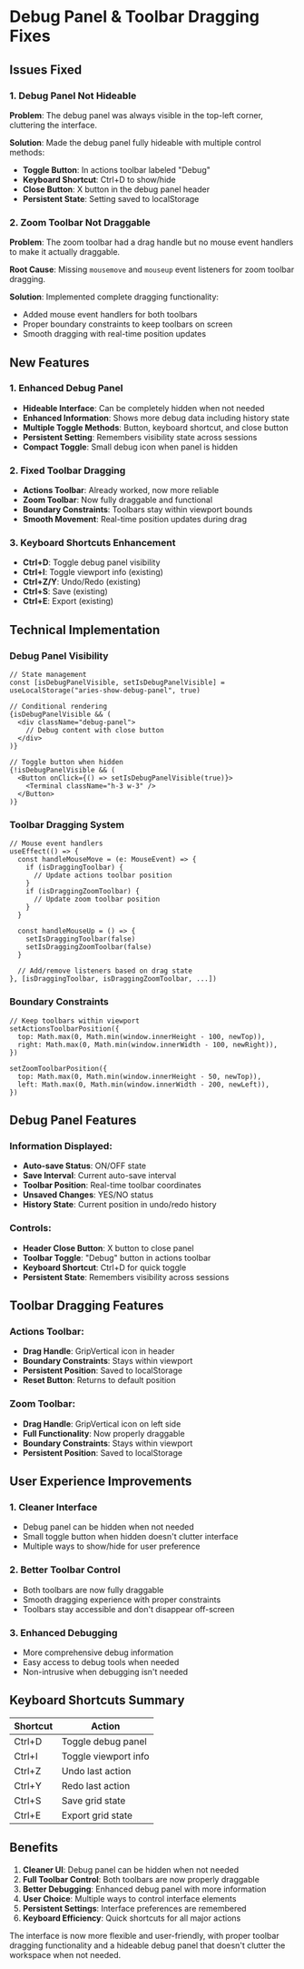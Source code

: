 # Debug Panel & Toolbar Dragging Fixes

## Issues Fixed

### 1. **Debug Panel Not Hideable**
**Problem**: The debug panel was always visible in the top-left corner, cluttering the interface.

**Solution**: Made the debug panel fully hideable with multiple control methods:
- **Toggle Button**: In actions toolbar labeled "Debug"
- **Keyboard Shortcut**: Ctrl+D to show/hide
- **Close Button**: X button in the debug panel header
- **Persistent State**: Setting saved to localStorage

### 2. **Zoom Toolbar Not Draggable**
**Problem**: The zoom toolbar had a drag handle but no mouse event handlers to make it actually draggable.

**Root Cause**: Missing `mousemove` and `mouseup` event listeners for zoom toolbar dragging.

**Solution**: Implemented complete dragging functionality:
- Added mouse event handlers for both toolbars
- Proper boundary constraints to keep toolbars on screen
- Smooth dragging with real-time position updates

## New Features

### 1. **Enhanced Debug Panel**
- **Hideable Interface**: Can be completely hidden when not needed
- **Enhanced Information**: Shows more debug data including history state
- **Multiple Toggle Methods**: Button, keyboard shortcut, and close button
- **Persistent Setting**: Remembers visibility state across sessions
- **Compact Toggle**: Small debug icon when panel is hidden

### 2. **Fixed Toolbar Dragging**
- **Actions Toolbar**: Already worked, now more reliable
- **Zoom Toolbar**: Now fully draggable and functional
- **Boundary Constraints**: Toolbars stay within viewport bounds
- **Smooth Movement**: Real-time position updates during drag

### 3. **Keyboard Shortcuts Enhancement**
- **Ctrl+D**: Toggle debug panel visibility
- **Ctrl+I**: Toggle viewport info (existing)
- **Ctrl+Z/Y**: Undo/Redo (existing)
- **Ctrl+S**: Save (existing)
- **Ctrl+E**: Export (existing)

## Technical Implementation

### Debug Panel Visibility
```tsx
// State management
const [isDebugPanelVisible, setIsDebugPanelVisible] = useLocalStorage("aries-show-debug-panel", true)

// Conditional rendering
{isDebugPanelVisible && (
  <div className="debug-panel">
    // Debug content with close button
  </div>
)}

// Toggle button when hidden
{!isDebugPanelVisible && (
  <Button onClick={() => setIsDebugPanelVisible(true)}>
    <Terminal className="h-3 w-3" />
  </Button>
)}
```

### Toolbar Dragging System
```tsx
// Mouse event handlers
useEffect(() => {
  const handleMouseMove = (e: MouseEvent) => {
    if (isDraggingToolbar) {
      // Update actions toolbar position
    }
    if (isDraggingZoomToolbar) {
      // Update zoom toolbar position
    }
  }
  
  const handleMouseUp = () => {
    setIsDraggingToolbar(false)
    setIsDraggingZoomToolbar(false)
  }
  
  // Add/remove listeners based on drag state
}, [isDraggingToolbar, isDraggingZoomToolbar, ...])
```

### Boundary Constraints
```tsx
// Keep toolbars within viewport
setActionsToolbarPosition({
  top: Math.max(0, Math.min(window.innerHeight - 100, newTop)),
  right: Math.max(0, Math.min(window.innerWidth - 100, newRight)),
})

setZoomToolbarPosition({
  top: Math.max(0, Math.min(window.innerHeight - 50, newTop)),
  left: Math.max(0, Math.min(window.innerWidth - 200, newLeft)),
})
```

## Debug Panel Features

### Information Displayed:
- **Auto-save Status**: ON/OFF state
- **Save Interval**: Current auto-save interval
- **Toolbar Position**: Real-time toolbar coordinates  
- **Unsaved Changes**: YES/NO status
- **History State**: Current position in undo/redo history

### Controls:
- **Header Close Button**: X button to close panel
- **Toolbar Toggle**: "Debug" button in actions toolbar
- **Keyboard Shortcut**: Ctrl+D for quick toggle
- **Persistent State**: Remembers visibility across sessions

## Toolbar Dragging Features

### Actions Toolbar:
- **Drag Handle**: GripVertical icon in header
- **Boundary Constraints**: Stays within viewport
- **Persistent Position**: Saved to localStorage
- **Reset Button**: Returns to default position

### Zoom Toolbar:
- **Drag Handle**: GripVertical icon on left side
- **Full Functionality**: Now properly draggable
- **Boundary Constraints**: Stays within viewport
- **Persistent Position**: Saved to localStorage

## User Experience Improvements

### 1. **Cleaner Interface**
- Debug panel can be hidden when not needed
- Small toggle button when hidden doesn't clutter interface
- Multiple ways to show/hide for user preference

### 2. **Better Toolbar Control**
- Both toolbars are now fully draggable
- Smooth dragging experience with proper constraints
- Toolbars stay accessible and don't disappear off-screen

### 3. **Enhanced Debugging**
- More comprehensive debug information
- Easy access to debug tools when needed
- Non-intrusive when debugging isn't needed

## Keyboard Shortcuts Summary

| Shortcut | Action |
|----------|--------|
| Ctrl+D | Toggle debug panel |
| Ctrl+I | Toggle viewport info |
| Ctrl+Z | Undo last action |
| Ctrl+Y | Redo last action |
| Ctrl+S | Save grid state |
| Ctrl+E | Export grid state |

## Benefits

1. **Cleaner UI**: Debug panel can be hidden when not needed
2. **Full Toolbar Control**: Both toolbars are now properly draggable
3. **Better Debugging**: Enhanced debug panel with more information
4. **User Choice**: Multiple ways to control interface elements
5. **Persistent Settings**: Interface preferences are remembered
6. **Keyboard Efficiency**: Quick shortcuts for all major actions

The interface is now more flexible and user-friendly, with proper toolbar dragging functionality and a hideable debug panel that doesn't clutter the workspace when not needed.
